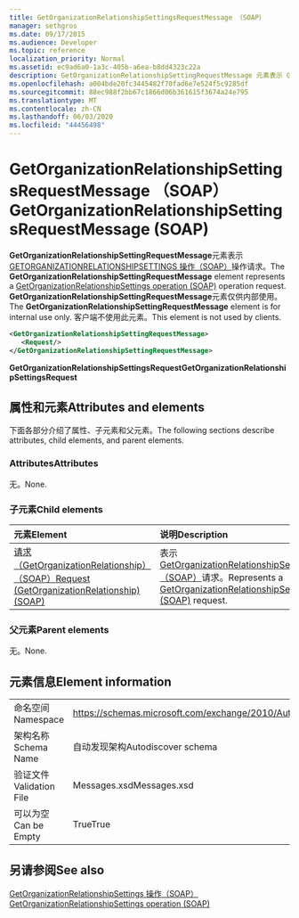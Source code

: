 ```yaml
---
title: GetOrganizationRelationshipSettingsRequestMessage （SOAP）
manager: sethgros
ms.date: 09/17/2015
ms.audience: Developer
ms.topic: reference
localization_priority: Normal
ms.assetid: ec9ad6a0-1a3c-405b-a6ea-b8dd4323c22a
description: GetOrganizationRelationshipSettingRequestMessage 元素表示 GetOrganizationRelationshipSettings 操作（SOAP）操作请求。 GetOrganizationRelationshipSettingRequestMessage 元素仅供内部使用。 客户端不使用此元素。
ms.openlocfilehash: a004bde20fc3445482f70fad6e7e524f5c9285df
ms.sourcegitcommit: 88ec988f2bb67c1866d06b361615f3674a24e795
ms.translationtype: MT
ms.contentlocale: zh-CN
ms.lasthandoff: 06/03/2020
ms.locfileid: "44456498"
---
```

# <a name="getorganizationrelationshipsettingsrequestmessage-soap"></a><span data-ttu-id="dc82d-105">GetOrganizationRelationshipSettingsRequestMessage （SOAP）</span><span class="sxs-lookup"><span data-stu-id="dc82d-105">GetOrganizationRelationshipSettingsRequestMessage (SOAP)</span></span>

<span data-ttu-id="dc82d-106">**GetOrganizationRelationshipSettingRequestMessage**元素表示[GETORGANIZATIONRELATIONSHIPSETTINGS 操作（SOAP）](getorganizationrelationshipsettings-operation-soap.md)操作请求。</span><span class="sxs-lookup"><span data-stu-id="dc82d-106">The **GetOrganizationRelationshipSettingRequestMessage** element represents a [GetOrganizationRelationshipSettings operation (SOAP)](getorganizationrelationshipsettings-operation-soap.md) operation request.</span></span> <span data-ttu-id="dc82d-107">**GetOrganizationRelationshipSettingRequestMessage**元素仅供内部使用。</span><span class="sxs-lookup"><span data-stu-id="dc82d-107">The **GetOrganizationRelationshipSettingRequestMessage** element is for internal use only.</span></span> <span data-ttu-id="dc82d-108">客户端不使用此元素。</span><span class="sxs-lookup"><span data-stu-id="dc82d-108">This element is not used by clients.</span></span> 
  
```XML
<GetOrganizationRelationshipSettingRequestMessage>
   <Request/>
</GetOrganizationRelationshipSettingRequestMessage>
```

 <span data-ttu-id="dc82d-109">**GetOrganizationRelationshipSettingsRequest**</span><span class="sxs-lookup"><span data-stu-id="dc82d-109">**GetOrganizationRelationshipSettingsRequest**</span></span>
## <a name="attributes-and-elements"></a><span data-ttu-id="dc82d-110">属性和元素</span><span class="sxs-lookup"><span data-stu-id="dc82d-110">Attributes and elements</span></span>

<span data-ttu-id="dc82d-111">下面各部分介绍了属性、子元素和父元素。</span><span class="sxs-lookup"><span data-stu-id="dc82d-111">The following sections describe attributes, child elements, and parent elements.</span></span>
  
### <a name="attributes"></a><span data-ttu-id="dc82d-112">Attributes</span><span class="sxs-lookup"><span data-stu-id="dc82d-112">Attributes</span></span>

<span data-ttu-id="dc82d-113">无。</span><span class="sxs-lookup"><span data-stu-id="dc82d-113">None.</span></span>
  
### <a name="child-elements"></a><span data-ttu-id="dc82d-114">子元素</span><span class="sxs-lookup"><span data-stu-id="dc82d-114">Child elements</span></span>

|<span data-ttu-id="dc82d-115">**元素**</span><span class="sxs-lookup"><span data-stu-id="dc82d-115">**Element**</span></span>|<span data-ttu-id="dc82d-116">**说明**</span><span class="sxs-lookup"><span data-stu-id="dc82d-116">**Description**</span></span>|
|:-----|:-----|
|[<span data-ttu-id="dc82d-117">请求（GetOrganizationRelationship）（SOAP）</span><span class="sxs-lookup"><span data-stu-id="dc82d-117">Request (GetOrganizationRelationship) (SOAP)</span></span>](request-getorganizationrelationshipsoap.md) <br/> |<span data-ttu-id="dc82d-118">表示[GetOrganizationRelationshipSettingsRequest （SOAP）](getorganizationrelationshipsettingsrequest-soap.md)请求。</span><span class="sxs-lookup"><span data-stu-id="dc82d-118">Represents a [GetOrganizationRelationshipSettingsRequest (SOAP)](getorganizationrelationshipsettingsrequest-soap.md) request.</span></span>  <br/> |
   
### <a name="parent-elements"></a><span data-ttu-id="dc82d-119">父元素</span><span class="sxs-lookup"><span data-stu-id="dc82d-119">Parent elements</span></span>

<span data-ttu-id="dc82d-120">无。</span><span class="sxs-lookup"><span data-stu-id="dc82d-120">None.</span></span>
  
## <a name="element-information"></a><span data-ttu-id="dc82d-121">元素信息</span><span class="sxs-lookup"><span data-stu-id="dc82d-121">Element information</span></span>

|||
|:-----|:-----|
|<span data-ttu-id="dc82d-122">命名空间</span><span class="sxs-lookup"><span data-stu-id="dc82d-122">Namespace</span></span>  <br/> |https://schemas.microsoft.com/exchange/2010/Autodiscover  <br/> |
|<span data-ttu-id="dc82d-123">架构名称</span><span class="sxs-lookup"><span data-stu-id="dc82d-123">Schema Name</span></span>  <br/> |<span data-ttu-id="dc82d-124">自动发现架构</span><span class="sxs-lookup"><span data-stu-id="dc82d-124">Autodiscover schema</span></span>  <br/> |
|<span data-ttu-id="dc82d-125">验证文件</span><span class="sxs-lookup"><span data-stu-id="dc82d-125">Validation File</span></span>  <br/> |<span data-ttu-id="dc82d-126">Messages.xsd</span><span class="sxs-lookup"><span data-stu-id="dc82d-126">Messages.xsd</span></span>  <br/> |
|<span data-ttu-id="dc82d-127">可以为空</span><span class="sxs-lookup"><span data-stu-id="dc82d-127">Can be Empty</span></span>  <br/> |<span data-ttu-id="dc82d-128">True</span><span class="sxs-lookup"><span data-stu-id="dc82d-128">True</span></span>  <br/> |
   
## <a name="see-also"></a><span data-ttu-id="dc82d-129">另请参阅</span><span class="sxs-lookup"><span data-stu-id="dc82d-129">See also</span></span>



[<span data-ttu-id="dc82d-130">GetOrganizationRelationshipSettings 操作（SOAP）</span><span class="sxs-lookup"><span data-stu-id="dc82d-130">GetOrganizationRelationshipSettings operation (SOAP)</span></span>](getorganizationrelationshipsettings-operation-soap.md)

